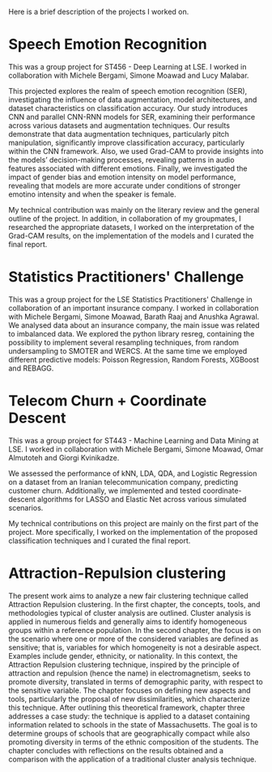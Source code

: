 Here is a brief description of the projects I worked on.
# Speech Emotion Recognition
This was a group project for ST456 - Deep Learning at LSE. I worked in collaboration with Michele Bergami, Simone Moawad and Lucy Malabar.

This projected explores the realm of speech emotion recognition (SER), investigating the influence of data augmentation, model architectures, 
and dataset characteristics on classification accuracy. Our study introduces CNN and parallel CNN-RNN models for SER, examining their performance 
across various datasets and augmentation techniques. Our results demonstrate that data augmentation techniques, particularly pitch manipulation, 
significantly improve classification accuracy, particularly within the CNN framework. Also, we used Grad-CAM to provide insights into the models’ 
decision-making processes, revealing patterns in audio features associated with different emotions. Finally, we investigated the impact of gender 
bias and emotion intensity on model performance, revealing that models are more accurate under conditions of stronger emotino intensity and when 
the speaker is female.

My technical contribution was mainly on the literary review and the general outline of the project. 
In addition, in collaboration of my groupmates, I researched the appropriate datasets, I worked on the interpretation of the Grad-CAM results, on the 
implementation of the models and I curated the final report.

# Statistics Practitioners' Challenge
This was a group project for the LSE Statistics Practitioners' Challenge in collaboration of an important insurance company. I worked in collaboration with Michele Bergami, Simone Moawad, Barath Raaj and Anushka Agrawal. We analysed data about an insurance company, the main issue was related to imbalanced data. We explored the python library resreg, containing the possibility to implement several resampling techniques, from random undersampling to SMOTER and WERCS. At the same time we employed different predictive models: Poisson Regression, Random Forests, XGBoost and REBAGG.

# Telecom Churn + Coordinate Descent
This was a group project for ST443 - Machine Learning and Data Mining at LSE. I worked in collaboration with Michele Bergami, Simone Moawad, Omar Almutoteh and Giorgi Kvinikadze.

We assessed the performance of kNN, LDA, QDA, and Logistic Regression on a dataset from an Iranian telecommunication company, predicting customer churn. Additionally, we implemented and tested coordinate-descent algorithms for LASSO and Elastic Net across various simulated scenarios.

My technical contributions on this project are mainly on the first part of the project. More specifically, I worked on the implementation of the proposed classification techniques and I curated the final report.

# Attraction-Repulsion clustering
The present work aims to analyze a new fair clustering technique called Attraction Repulsion clustering.
In the first chapter, the concepts, tools, and methodologies typical of cluster analysis are outlined. Cluster analysis is applied in numerous fields and generally aims to identify homogeneous groups within a reference population.
In the second chapter, the focus is on the scenario where one or more of the considered variables are defined as sensitive; that is, variables for which homogeneity is not a desirable aspect. Examples include gender, ethnicity, or nationality. In this context, the Attraction Repulsion clustering technique, inspired by the principle of attraction and repulsion (hence the name) in electromagnetism, seeks to promote diversity, translated in terms of demographic parity, with respect to the sensitive variable. The chapter focuses on defining new aspects and tools, particularly the proposal of new dissimilarities, which characterize this technique.
After outlining this theoretical framework, chapter three addresses a case study: the technique is applied to a dataset containing information related to schools in the state of Massachusetts. The goal is to determine groups of schools that are geographically compact while also promoting diversity in terms of the ethnic composition of the students. The chapter concludes with reflections on the results obtained and a comparison with the application of a traditional cluster analysis technique.
